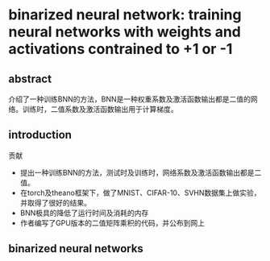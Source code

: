 # binarized neural network: training neural networks with weights and activations contrained to +1 or -1
## abstract
介绍了一种训练BNN的方法，BNN是一种权重系数及激活函数输出都是二值的网络。训练时，二值系数及激活函数输出用于计算梯度。

## introduction
贡献
- 提出一种训练BNN的方法，测试时及训练时，网络系数及激活函数输出都是二值。
- 在torch及theano框架下，做了MNIST、CIFAR-10、SVHN数据集上做实验，并取得了很好的结果。
- BNN极具的降低了运行时间及消耗的内存
- 作者编写了GPU版本的二值矩阵乘积的代码，并公布到网上

## binarized neural networks
